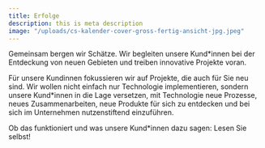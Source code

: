 ```yaml
---
title: Erfolge
description: this is meta description
image: "/uploads/cs-kalender-cover-gross-fertig-ansicht-jpg.jpeg"
---
```

Gemeinsam bergen wir Schätze. Wir begleiten unsere Kund*innen bei der Entdeckung von neuen Gebieten und treiben innovative Projekte voran.

Für unsere Kundinnen fokussieren wir auf Projekte, die auch für Sie neu sind. Wir wollen nicht einfach nur Technologie implementieren, sondern unsere Kund*innen in die Lage versetzen, mit Technologie neue Prozesse, neues Zusammenarbeiten, neue Produkte für sich zu entdecken und bei sich im Unternehmen nutzenstiftend einzuführen.

Ob das funktioniert und was unsere Kund*innen dazu sagen: Lesen Sie selbst!